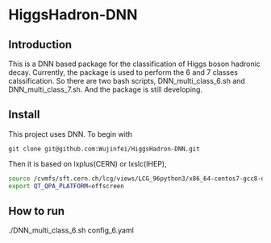 # HiggsHadron-DNN

## Introduction
This is a DNN based package for the classification of Higgs boson hadronic decay.
Currently, the package is used to perform the 6 and 7 classes calssification. So there are two
bash scripts, DNN_multi_class_6.sh and DNN_multi_class_7.sh.
And the package is still developing.

## Install
This project uses DNN. To begin with
```
git clone git@github.com:Wujinfei/HiggsHadron-DNN.git
```

Then it is based on lxplus(CERN) or lxslc(IHEP),
```sh
source /cvmfs/sft.cern.ch/lcg/views/LCG_96python3/x86_64-centos7-gcc8-opt/setup.sh
export QT_QPA_PLATFORM=offscreen
```

## How to run
./DNN_multi_class_6.sh config_6.yaml
